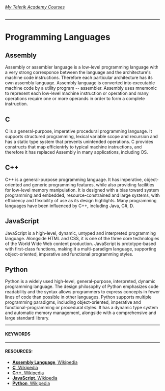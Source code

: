 ###### [My Telerik Academy Courses](https://github.com/nikolovdeyan/TelerikAcademy) 
-------------------------------------

Programming Languages
=====================================

## Assembly
Assembly or assembler language is a low-level programming language with a very strong corresponce between the language and the architecture's machine code instructions. Therefore each particular architecture has its own assembly language. Assembly language is converted into executable machine code by a utility program -- assembler. Assembly uses mnemonic to represent each low-level machine instruction or operation and many operations require one or more operands in order to form a complete instruction.

## C
C is a general-purpose, imperative procedural programming language. It supports structured programming, lexical variable scope and recursion and has a static type system that prevents unintended operations. C provides constructs that map efficientrly to typical machine instructions, and therefore it has replaced Assembly in many applications, including OS. 

## C++
C++ is a general-purpose programming language. It has imperative, object-oriented and generic programming features, while also providing facilities for low-level memory manipulation. It is designed with a bias toward system programming and embedded, resource-constrained and large systems, with efficiency and flexibility of use as its design highlights. Many programming languages have been influenced by C++, including Java, C#, D.

## JavaScript
JavaScript is a high-level, dynamic, untyped and interpreted programming language. Alongside HTML and CSS, it is one of the three core technologies of the World Wide Web content production. JavaScript is prototype-based with first-class functions, making it a multi-paradigm language, supporting object-oriented, imperative and functional programming styles. 

## Python
Python is a widely used high-level, general-purpose, interpreted, dynamic programming language. The design philosophy of Python emphasizes code readability and the syntax allows programmers to express concepts in fewer lines of code than possible in other languages. Python supports multiple programming paradigms, including object-oriented, imperative and functional-programming or procedural styles. It has a dynamic type system and automatic memory management, alongside with a comprehensive and large standard library.

------------------------------
#### KEYWORDS

----------------------------
#### RESOURCES:
- [**Assembly Language**, Wikipedia](https://en.wikipedia.org/wiki/Assembly_language)
- [**C**, Wikipedia](https://en.wikipedia.org/wiki/C_(programming_language))
- [**C++**, Wikipedia](https://en.wikipedia.org/wiki/C%2B%2B)
- [**JavaScript**, Wikipedia](https://en.wikipedia.org/wiki/JavaScript)
- [**Python**, Wikipedia](https://en.wikipedia.org/wiki/Python_(programming_language))
